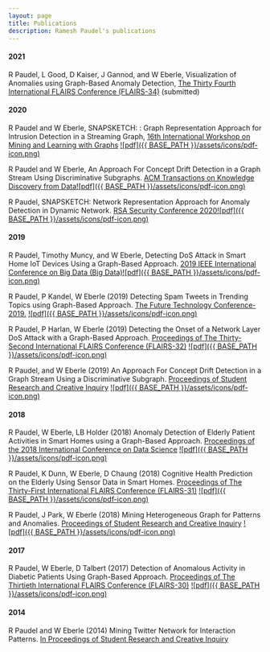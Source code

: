 ```yaml
---
layout: page
title: Publications
description: Ramesh Paudel's publications
---
```


#### 2021
R Paudel, L Good, D Kaiser, J Gannod, and W Eberle, Visualization of Anomalies using Graph-Based Anomaly Detection, [The Thirty Fourth International FLAIRS Conference (FLAIRS-34)](https://www.flairs-34.info) (submitted)

#### 2020
R Paudel and W Eberle, SNAPSKETCH: : Graph Representation Approach for Intrusion Detection in a Streaming Graph, [16th International Workshop on Mining and Learning
with Graphs](http://www.mlgworkshop.org/2020/) [![pdf]({{ BASE_PATH }}/assets/icons/pdf-icon.png)](http://www.mlgworkshop.org/2020/papers/MLG2020_paper_1.pdf)

R Paudel and W Eberle, An Approach For Concept Drift Detection in a Graph Stream Using Discriminative Subgraphs. [ACM Transactions on Knowledge Discovery from Data](https://tkdd.acm.org/about.cfm)[![pdf]({{ BASE_PATH }}/assets/icons/pdf-icon.png)](https://dl.acm.org/doi/abs/10.1145/3406243)

R Paudel, SNAPSKETCH: Network Representation Approach for Anomaly Detection in Dynamic Network. [RSA Security Conference 2020](https://www.rsaconference.com)[![pdf]({{ BASE_PATH }}/assets/icons/pdf-icon.png)](/assets/RSAC_2020.pdf)

#### 2019
R Paudel, Timothy Muncy, and W Eberle, Detecting DoS Attack in Smart Home IoT Devices Using a Graph-Based Approach. [2019 IEEE International Conference on Big Data (Big Data)](https://ieeexplore.ieee.org/document/9006156)[![pdf]({{ BASE_PATH }}/assets/icons/pdf-icon.png)](/assets/S35205.pdf)

R Paudel, P Kandel, W Eberle
(2019) Detecting Spam Tweets in Trending Topics using Graph-Based Approach. [The Future Technology Conference-2019.](https://link.springer.com/chapter/10.1007/978-3-030-32520-6_39) [![pdf]({{ BASE_PATH }}/assets/icons/pdf-icon.png)](/assets/Spam_detection_in_trending_topic.pdf)

R Paudel, P Harlan, W Eberle
(2019) Detecting the Onset of a Network Layer DoS Attack with a Graph-Based Approach. [Proceedings of The Thirty-Second International FLAIRS Conference (FLAIRS-32)](https://www.aaai.org/ocs/index.php/FLAIRS/FLAIRS19/paper/view/18272) [![pdf]({{ BASE_PATH }}/assets/icons/pdf-icon.png)](https://www.aaai.org/ocs/index.php/FLAIRS/FLAIRS19/paper/view/18272/17389)

R Paudel, and W Eberle
(2019) An Approach For Concept Drift Detection in a Graph Stream
Using a Discriminative Subgraph. [Proceedings of Student Research and Creative Inquiry](https://publish.tntech.edu/index.php/PSRCI/issue/current)
[![pdf]({{ BASE_PATH }}/assets/icons/pdf-icon.png)](/assets/Paudel-Poster-Research-Day.pdf)

#### 2018

R Paudel, W Eberle, LB Holder
(2018) Anomaly Detection of Elderly Patient Activities in Smart Homes using a Graph-Based Approach. [Proceedings of the 2018 International Conference on Data Science](https://csce.ucmss.com/cr/books/2018/ConferenceReport?ConferenceKey=ICD)
[![pdf]({{ BASE_PATH }}/assets/icons/pdf-icon.png)](https://csce.ucmss.com/cr/books/2018/LFS/CSREA2018/ICD8019.pdf)

R Paudel, K Dunn, W Eberle, D Chaung 
(2018) Cognitive Health Prediction on the Elderly Using Sensor Data in Smart Homes. [Proceedings of The Thirty-First International FLAIRS Conference (FLAIRS-31)](https://aaai.org/ocs/index.php/FLAIRS/FLAIRS18/paper/view/17622)
[![pdf]({{ BASE_PATH }}/assets/icons/pdf-icon.png)](https://aaai.org/ocs/index.php/FLAIRS/FLAIRS18/paper/view/17622/16833)


R Paudel, J Park, W Eberle
(2018) Mining Heterogeneous Graph for Patterns and Anomalies. [Proceedings of Student Research and Creative Inquiry](https://publish.tntech.edu/index.php/PSRCI/article/view/365)
[![pdf]({{ BASE_PATH }}/assets/icons/pdf-icon.png)](/assets/heterogenous-graph.pdf)


#### 2017

R Paudel, W Eberle, D Talbert
(2017) Detection of Anomalous Activity in Diabetic Patients Using Graph-Based Approach. [Proceedings of The Thirtieth International FLAIRS Conference (FLAIRS-30)](https://aaai.org/ocs/index.php/FLAIRS/FLAIRS17/paper/view/15455)
[![pdf]({{ BASE_PATH }}/assets/icons/pdf-icon.png)](https://aaai.org/ocs/index.php/FLAIRS/FLAIRS17/paper/view/15455/14978)

#### 2014

R Paudel and W Eberle
(2014) Mining Twitter Network for Interaction Patterns. [In Proceedings of Student Research and Creative Inquiry]()
